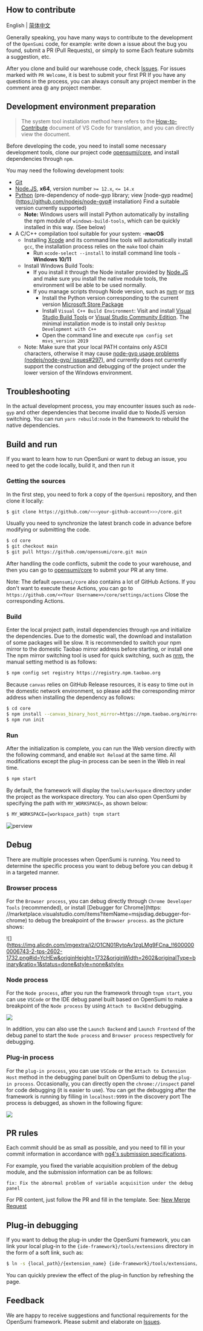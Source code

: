 ## How to contribute

English | [简体中文](./CONTRIBUTING-zh_CN.md)

Generally speaking, you have many ways to contribute to the development of the `OpenSumi` code, for example: write down a issue about the bug you found, submit a PR (Pull Requests), or simply to some Each feature submits a suggestion, etc.

After you clone and build our warehouse code, check [Issues](https://github.com/opensumi/core/issues). For issues marked with `PR Welcome`, it is best to submit your first PR If you have any questions in the process, you can always consult any project member in the comment area @ any project member.


## Development environment preparation

> The system tool installation method here refers to the [How-to-Contribute](https://github.com/microsoft/vscode/wiki/How-to-Contribute) document of VS Code for translation, and you can directly view the document.

Before developing the code, you need to install some necessary development tools, clone our project code [opensumi/core](https://github.com/opensumi/core), and install dependencies through `npm`.

You may need the following development tools:

- [Git](https://git-scm.com)
- [Node.JS](https://nodejs.org/en/), **x64**, version number `>= 12.x`, `<= 14.x`
- [Python](https://www.python.org/downloads/) (pre-dependency of node-gyp library; view [node-gyp readme](https://github.com/nodejs/node-gyp# installation) Find a suitable version currently supported)
  - **Note:** Windows users will install Python automatically by installing the npm module of `windows-build-tools`, which can be quickly installed in this way. (See below)
- A C/C++ compilation tool suitable for your system:
  -**macOS**
    - Installing [Xcode](https://developer.apple.com/xcode/downloads/) and its command line tools will automatically install `gcc`, the installation process relies on the `make` tool chain
      - Run `xcode-select --install` to install command line tools
  -**Windows 10/11**
    - Install Windows Build Tools:
      - If you install it through the Node installer provided by [Node.JS](https://nodejs.org/en/download/) and make sure you install the native module tools, the environment will be able to be used normally.
      - If you manage scripts through Node version, such as [nvm](https://github.com/coreybutler/nvm-windows) or [nvs](https://github.com/jasongin/nvs)
        - Install the Python version corresponding to the current version [Microsoft Store Package](https://docs.python.org/3/using/windows.html#the-microsoft-store-package)
        - Install `Visual C++ Build Environment`: Visit and install [Visual Studio Build Tools](https://visualstudio.microsoft.com/zh-hans/thank-you-downloading-visual-studio/?sku=BuildTools) or [ Visual Studio Community Edition](https://visualstudio.microsoft.com/zh-hans/thank-you-downloading-visual-studio/?sku=Community). The minimal installation mode is to install only `Desktop Development with C++`
        - Open the command line and execute `npm config set msvs_version 2019`
    - Note: Make sure that your local PATH contains only ASCII characters, otherwise it may cause [node-gyp usage problems (nodejs/node-gyp/ issues#297)](https://github.com/nodejs/node-gyp/issues/297), and currently does not currently support the construction and debugging of the project under the lower version of the Windows environment.

## Troubleshooting

In the actual development process, you may encounter issues such as `node-gyp` and other dependencies that become invalid due to NodeJS version switching. You can run `yarn rebuild:node` in the framework to rebuild the native dependencies.

## Build and run

If you want to learn how to run OpenSuni or want to debug an issue, you need to get the code locally, build it, and then run it

### Getting the sources

In the first step, you need to fork a copy of the `OpenSuni` repository, and then clone it locally:

```bash
$ git clone https://github.com/<<<your-github-account>>>/core.git
```

Usually you need to synchronize the latest branch code in advance before modifying or submitting the code.

```bash
$ cd core
$ git checkout main
$ git pull https://github.com/opensumi/core.git main
```

After handling the code conflicts, submit the code to your warehouse, and then you can go to [opensumi/core](https://github.com/opensumi/core/pulls) to submit your PR at any time.

Note: The default `opensumi/core` also contains a lot of GitHub Actions. If you don't want to execute these Actions, you can go to `https://github.com/<<Your Username>>/core/settings/actions` Close the corresponding Actions.

### Build

Enter the local project path, install dependencies through `npm` and initialize the dependencies. Due to the domestic wall, the download and installation of some packages will be slow. It is recommended to switch your npm mirror to the domestic Taobao mirror address before starting, or install one The npm mirror switching tool is used for quick switching, such as [nrm](https://www.npmjs.com/package/nrm), the manual setting method is as follows:

```bash
$ npm config set registry https://registry.npm.taobao.org
```

Because `canvas` relies on GitHub Release resources, it is easy to time out in the domestic network environment, so please add the corresponding mirror address when installing the dependency as follows:

```bash
$ cd core
$ npm install --canvas_binary_host_mirror=https://npm.taobao.org/mirrors/node-canvas-prebuilt/
$ npm run init
```

### Run

After the initialization is complete, you can run the Web version directly with the following command, and enable `Hot Reload` at the same time. All modifications except the plug-in process can be seen in the Web in real time.

```bash
$ npm start
```

By default, the framework will display the `tools/workspace` directory under the project as the workspace directory. You can also open OpenSumi by specifying the path with `MY_WORKSPACE=`, as shown below:


```bash
$ MY_WORKSPACE={workspace_path} tnpm start
```

![perview](https://img.alicdn.com/imgextra/i2/O1CN01RkgC7P1zhGC1IgghU_!!6000000006745-2-tps-2930-1802.png)

## Debug

There are multiple processes when OpenSumi is running. You need to determine the specific process you want to debug before you can debug it in a targeted manner.

### Browser process

For the `Browser process`, you can debug directly through `Chrome Developer Tools` (recommended), or install [Debugger for Chrome](https: //marketplace.visualstudio.com/items?itemName=msjsdiag.debugger-for-chrome) to debug the breakpoint of the `Browser process`. as the picture shows:

![](https://img.alicdn.com/imgextra/i2/O1CN01RytoAv1zgLMg9FCna_!!6000000006743-2-tps-2602-1732.png#id=YcHEw&originHeight=1732&originWidth=2602&originalType=binary&ratio=1&status=done&style=none&style=

### Node process

For the `Node process`, after you run the framework through `tnpm start`, you can use `VSCode` or the IDE debug panel built based on OpenSumi to make a breakpoint of the `Node process` by using `Attach to BackEnd` debugging.

![](https://img.alicdn.com/imgextra/i3/O1CN014Or5e01CFOtP5rM44_!!6000000000051-2-tps-2828-1760.png#id=fYIYf&originHeight=1760&originWidth=2828&originalType=binary&ratio=1&status=done&style=none&style)

In addition, you can also use the `Launch Backend` and `Launch Frontend` of the debug panel to start the `Node process` and `Browser process` respectively for debugging.

### Plug-in process

For the `plug-in process`, you can use `VSCode` or the `Attach to Extension Host` method in the debugging panel built on OpenSumi to debug the `plug-in process`. Occasionally, you can directly open the `chrome://inspect` panel for code debugging (it is easier to use). You can get the debugging after the framework is running by filling in `localhost:9999` in the discovery port The process is debugged, as shown in the following figure:

![](https://img.alicdn.com/imgextra/i4/O1CN01qr67Fb1LCxJsM9S8p_!!6000000001264-2-tps-2500-1412.png#id=MrtyW&originHeight=1412&originWidth=2500&originalType=binary&ratio=1&status=done&style)

## PR rules

Each commit should be as small as possible, and you need to fill in your commit information in accordance with [ng4's submission specifications](https://www.npmjs.com/package/@commitlint/config-conventional#type-enum).

For example, you fixed the variable acquisition problem of the debug module, and the submission information can be as follows:

```
fix: Fix the abnormal problem of variable acquisition under the debug panel
```

For PR content, just follow the PR and fill in the template. See: [New Merge Request](https://code.alipay.com/OpenSumi/ide-framework/pull_requests/new)

## Plug-in debugging

If you want to debug the plug-in under the OpenSumi framework, you can link your local plug-in to the `{ide-framework}/tools/extensions` directory in the form of a soft link, such as:

```bash
$ ln -s {local_path}/{extension_name} {ide-framework}/tools/extensions/{extension_name}
```

You can quickly preview the effect of the plug-in function by refreshing the page.

## Feedback

We are happy to receive suggestions and functional requirements for the OpenSumi framework. Please submit and elaborate on [Issues](https://github.com/opensumi/core/issues).
